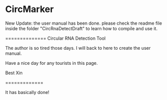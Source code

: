 # CircMarker

New Update: the user manual has been done. please check the readme file inside the folder "CircRnaDetectDraft" to learn how to compile and use it.

==============
Circular RNA Detection Tool

The author is so tired those days. I will back to here to create the user manual. 

Have a nice day for any tourists in this page. 

Best
Xin

=============

It has basically done!

